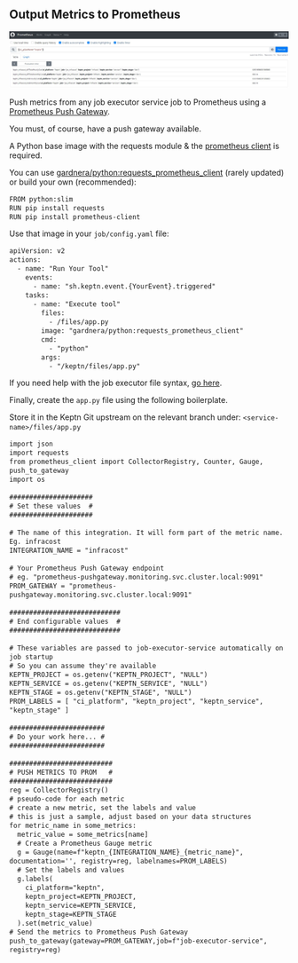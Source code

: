 ## Output Metrics to Prometheus

![output metrics to prometheus](assets/prom_metrics.jpg)

Push metrics from any job executor service job to Prometheus using a [Prometheus Push Gateway](https://prometheus.io/docs/instrumenting/pushing/).

You must, of course, have a push gateway available.

A Python base image with the requests module & the [prometheus client](https://pypi.org/project/prometheus-client/) is required.

You can use [gardnera/python:requests_prometheus_client](https://hub.docker.com/r/gardnera/python/tags) (rarely updated) or build your own (recommended):
```
FROM python:slim
RUN pip install requests
RUN pip install prometheus-client
```

Use that image in your `job/config.yaml` file:
```
apiVersion: v2
actions:
  - name: "Run Your Tool"
    events:
      - name: "sh.keptn.event.{YourEvent}.triggered"
    tasks:
      - name: "Execute tool"
        files:
          - /files/app.py
        image: "gardnera/python:requests_prometheus_client"
        cmd: 
          - "python"
        args:
          - "/keptn/files/app.py"
```

If you need help with the job executor file syntax, [go here](https://github.com/keptn-contrib/job-executor-service/blob/main/docs/FEATURES.md).

Finally, create the `app.py` file using the following boilerplate.

Store it in the Keptn Git upstream on the relevant branch under: `<service-name>/files/app.py`

```
import json
import requests
from prometheus_client import CollectorRegistry, Counter, Gauge, push_to_gateway
import os

#####################
# Set these values  #
#####################

# The name of this integration. It will form part of the metric name. Eg. infracost
INTEGRATION_NAME = "infracost"

# Your Prometheus Push Gateway endpoint
# eg. "prometheus-pushgateway.monitoring.svc.cluster.local:9091"
PROM_GATEWAY = "prometheus-pushgateway.monitoring.svc.cluster.local:9091"

############################
# End configurable values  #
############################

# These variables are passed to job-executor-service automatically on job startup
# So you can assume they're available
KEPTN_PROJECT = os.getenv("KEPTN_PROJECT", "NULL")
KEPTN_SERVICE = os.getenv("KEPTN_SERVICE", "NULL")
KEPTN_STAGE = os.getenv("KEPTN_STAGE", "NULL")
PROM_LABELS = [ "ci_platform", "keptn_project", "keptn_service", "keptn_stage" ]

########################
# Do your work here... #
########################

##########################
# PUSH METRICS TO PROM   #
##########################
reg = CollectorRegistry()
# pseudo-code for each metric
# create a new metric, set the labels and value
# this is just a sample, adjust based on your data structures
for metric_name in some_metrics:
  metric_value = some_metrics[name]
  # Create a Prometheus Gauge metric
  g = Gauge(name=f"keptn_{INTEGRATION_NAME}_{metric_name}", documentation='', registry=reg, labelnames=PROM_LABELS)
  # Set the labels and values
  g.labels(
    ci_platform="keptn",
    keptn_project=KEPTN_PROJECT,
    keptn_service=KEPTN_SERVICE,
    keptn_stage=KEPTN_STAGE
  ).set(metric_value)
# Send the metrics to Prometheus Push Gateway
push_to_gateway(gateway=PROM_GATEWAY,job=f"job-executor-service", registry=reg)
```
